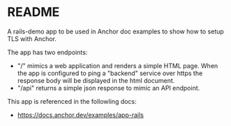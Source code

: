 # README

A rails-demo app to be used in Anchor doc examples to show how to setup TLS with Anchor. 

The app has two endpoints:
* "/" mimics a web application and renders a simple HTML page. When the app is configured to ping a "backend" service over https the response body will be displayed in the html document.
* "/api" returns a simple json response to mimic an API endpoint. 


This app is referenced in the followling docs:

* https://docs.anchor.dev/examples/app-rails
